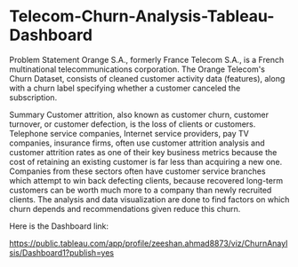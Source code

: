 # Telecom-Churn-Analysis-Tableau-Dashboard

Problem Statement
Orange S.A., formerly France Telecom S.A., is a French multinational telecommunications corporation. The Orange Telecom's Churn Dataset, consists of cleaned customer activity data (features), along with a churn label specifying whether a customer canceled the subscription.

Summary
Customer attrition, also known as customer churn, customer turnover, or customer defection, is the loss of clients or customers. Telephone service companies, Internet service providers, pay TV companies, insurance firms, often use customer attrition analysis and customer attrition rates as one of their key business metrics because the cost of retaining an existing customer is far less than acquiring a new one. Companies from these sectors often have customer service branches which attempt to win back defecting clients, because recovered long-term customers can be worth much more to a company than newly recruited clients. The analysis and data visualization are done to find factors on which churn depends and recommendations given reduce this churn.

Here is the Dashboard link:

https://public.tableau.com/app/profile/zeeshan.ahmad8873/viz/ChurnAnaylsis/Dashboard1?publish=yes
